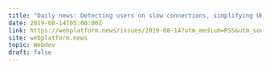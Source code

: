 ```yaml
---
title: "Daily news: Detecting users on slow connections, simplifying URLs to prevent spoofing, Mozilla’s plans for Firefox on Android."
date: 2019-08-14T05:00:00Z
link: https://webplatform.news/issues/2019-08-14?utm_medium=RSS&utm_source=hune
site: webplatform.news
topic: Webdev
draft: false
---
```

